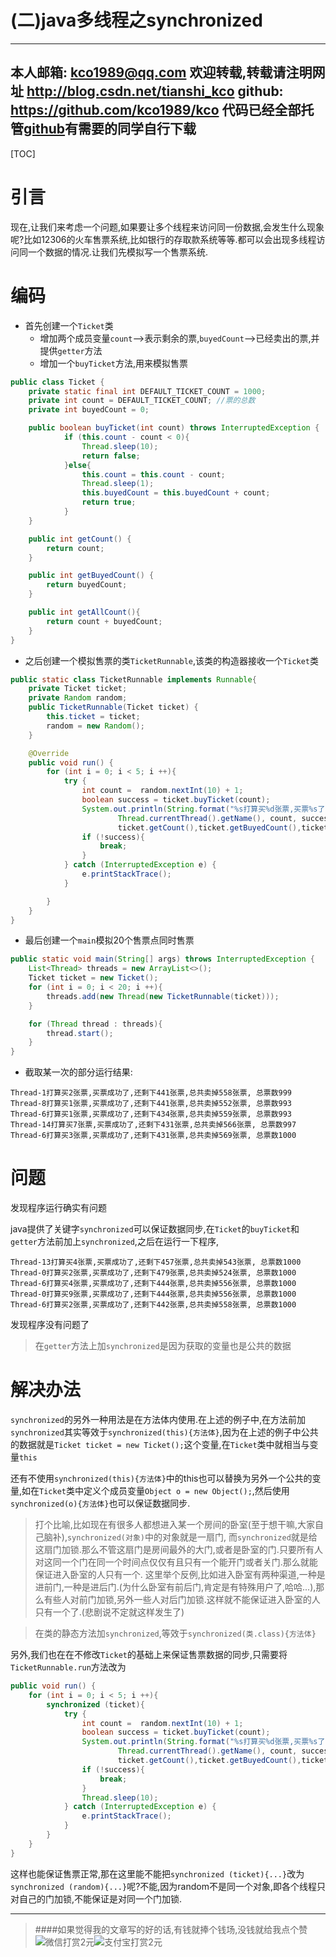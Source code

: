 (二)java多线程之synchronized
========================
---
本人邮箱: <kco1989@qq.com>
欢迎转载,转载请注明网址 <http://blog.csdn.net/tianshi_kco>
github: <https://github.com/kco1989/kco>
代码已经全部托管[github](https://github.com/kco1989/kco/blob/master/threadTest)有需要的同学自行下载
---

[TOC]

# 引言
现在,让我们来考虑一个问题,如果要让多个线程来访问同一份数据,会发生什么现象呢?比如12306的火车售票系统,比如银行的存取款系统等等.都可以会出现多线程访问同一个数据的情况.让我们先模拟写一个售票系统.

# 编码
* 首先创建一个`Ticket`类
	+ 增加两个成员变量`count`-->表示剩余的票,`buyedCount`-->已经卖出的票,并提供`getter`方法
	+ 增加一个`buyTicket`方法,用来模拟售票

```java
public class Ticket {
    private static final int DEFAULT_TICKET_COUNT = 1000;
    private int count = DEFAULT_TICKET_COUNT; //票的总数
    private int buyedCount = 0;

    public boolean buyTicket(int count) throws InterruptedException {
            if (this.count - count < 0){
                Thread.sleep(10);
                return false;
            }else{
                this.count = this.count - count;
                Thread.sleep(1);
                this.buyedCount = this.buyedCount + count;
                return true;
            }
    }

    public int getCount() {
        return count;
    }

    public int getBuyedCount() {
        return buyedCount;
    }

    public int getAllCount(){
        return count + buyedCount;
    }
}
```

* 之后创建一个模拟售票的类`TicketRunnable`,该类的构造器接收一个`Ticket`类

```java
public static class TicketRunnable implements Runnable{
    private Ticket ticket;
    private Random random;
    public TicketRunnable(Ticket ticket) {
        this.ticket = ticket;
        random = new Random();
    }

    @Override
    public void run() {
        for (int i = 0; i < 5; i ++){
            try {
                int count =  random.nextInt(10) + 1;
                boolean success = ticket.buyTicket(count);
                System.out.println(String.format("%s打算买%d张票,买票%s了,还剩下%d张票,总共卖掉%d张票, 总票数%d",
                        Thread.currentThread().getName(), count, success ? "成功" : "失败",
                        ticket.getCount(),ticket.getBuyedCount(),ticket.getAllCount()));
                if (!success){
                    break;
                }
            } catch (InterruptedException e) {
                e.printStackTrace();
            }

        }
    }
}
```

* 最后创建一个`main`模拟20个售票点同时售票

```java
public static void main(String[] args) throws InterruptedException {
    List<Thread> threads = new ArrayList<>();
    Ticket ticket = new Ticket();
    for (int i = 0; i < 20; i ++){
        threads.add(new Thread(new TicketRunnable(ticket)));
    }

    for (Thread thread : threads){
        thread.start();
    }
}
```

* 截取某一次的部分运行结果:

```
Thread-1打算买2张票,买票成功了,还剩下441张票,总共卖掉558张票, 总票数999
Thread-8打算买1张票,买票成功了,还剩下441张票,总共卖掉552张票, 总票数993
Thread-6打算买1张票,买票成功了,还剩下434张票,总共卖掉559张票, 总票数993
Thread-14打算买7张票,买票成功了,还剩下431张票,总共卖掉566张票, 总票数997
Thread-6打算买3张票,买票成功了,还剩下431张票,总共卖掉569张票, 总票数1000
```
# 问题
发现程序运行确实有问题

java提供了关键字`synchronized`可以保证数据同步,在`Ticket`的`buyTicket`和`getter`方法前加上`synchronized`,之后在运行一下程序,

```
Thread-13打算买4张票,买票成功了,还剩下457张票,总共卖掉543张票, 总票数1000
Thread-0打算买2张票,买票成功了,还剩下479张票,总共卖掉524张票, 总票数1000
Thread-6打算买4张票,买票成功了,还剩下444张票,总共卖掉556张票, 总票数1000
Thread-0打算买9张票,买票成功了,还剩下444张票,总共卖掉556张票, 总票数1000
Thread-6打算买2张票,买票成功了,还剩下442张票,总共卖掉558张票, 总票数1000
```

发现程序没有问题了
>在`getter`方法上加`synchronized`是因为获取的变量也是公共的数据

# 解决办法
`synchronized`的另外一种用法是在方法体内使用.在上述的例子中,在方法前加`synchronized`其实等效于`synchronized(this){方法体}`,因为在上述的例子中公共的数据就是`Ticket ticket = new Ticket();`这个变量,在`Ticket`类中就相当与变量`this`

还有不使用`synchronized(this){方法体}`中的this也可以替换为另外一个公共的变量,如在`Ticket`类中定义个成员变量`Object o = new Object();`,然后使用`synchronized(o){方法体}`也可以保证数据同步.
>打个比喻,比如现在有很多人都想进入某一个房间的卧室(至于想干嘛,大家自己脑补),`synchronized(对象)`中的对象就是一扇门,
而`synchronized`就是给这扇门加锁.那么不管这扇门是房间最外的大门,或者是卧室的门.只要所有人对这同一个门在同一个时间点仅仅有且只有一个能开门或者关门.那么就能保证进入卧室的人只有一个.
>这里举个反例,比如进入卧室有两种渠道,一种是进前门,一种是进后门.(为什么卧室有前后门,肯定是有特殊用户了,哈哈...),那么有些人对前门加锁,另外一些人对后门加锁.这样就不能保证进入卧室的人只有一个了.(悲剧说不定就这样发生了)

>在类的静态方法加`synchronized`,等效于`synchronized(类.class){方法体}`

另外,我们也在在不修改`Ticket`的基础上来保证售票数据的同步,只需要将`TicketRunnable.run`方法改为

```java
public void run() {
    for (int i = 0; i < 5; i ++){
        synchronized (ticket){
            try {
                int count =  random.nextInt(10) + 1;
                boolean success = ticket.buyTicket(count);
                System.out.println(String.format("%s打算买%d张票,买票%s了,还剩下%d张票,总共卖掉%d张票, 总票数%d",
                        Thread.currentThread().getName(), count, success ? "成功" : "失败",
                        ticket.getCount(),ticket.getBuyedCount(),ticket.getAllCount()));
                if (!success){
                    break;
                }
                Thread.sleep(10);
            } catch (InterruptedException e) {
                e.printStackTrace();
            }
        }
    }
}
```

这样也能保证售票正常,那在这里能不能把`synchronized (ticket){...}`改为`synchronized (random){...}`呢?不能,因为random不是同一个对象,即各个线程只对自己的门加锁,不能保证是对同一个门加锁.

---
>####如果觉得我的文章写的好的话,有钱就捧个钱场,没钱就给我点个赞
>![微信打赏2元](http://img.blog.csdn.net/20161028223820526)![支付宝打赏2元](http://img.blog.csdn.net/20161028223845557)